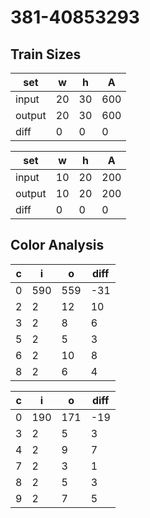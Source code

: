 # 381-40853293
## Train Sizes

|set|w|h|A|
|---|---|---|---|
|input|20|30|600|
|output|20|30|600|
|diff|0|0|0|


|set|w|h|A|
|---|---|---|---|
|input|10|20|200|
|output|10|20|200|
|diff|0|0|0|


## Color Analysis

|c|i|o|diff|
|---|---|---|---|
|0|590|559|-31|
|2|2|12|10|
|3|2|8|6|
|5|2|5|3|
|6|2|10|8|
|8|2|6|4|


|c|i|o|diff|
|---|---|---|---|
|0|190|171|-19|
|3|2|5|3|
|4|2|9|7|
|7|2|3|1|
|8|2|5|3|
|9|2|7|5|

